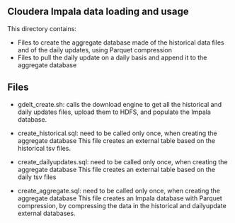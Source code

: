 Cloudera Impala data loading and usage
--------------------------------------
This directory contains:
- Files to create the aggregate database made of the historical data files and of the daily updates, using Parquet compression
- Files to pull the daily update on a daily basis and append it to the aggregate database 

Files
-----------------------------
- gdelt_create.sh: calls the download engine to get all the historical and daily updates files, upload them to HDFS, and populate the Impala database.

- create_historical.sql: need to be called only once, when creating the aggregate database
This file creates an external table based on the historical tsv files.

- create_dailyupdates.sql: need to be called only once, when creating the aggregate database
This file creates an external table based on the daily tsv files

- create_aggregate.sql: need to be called only once, when creating the aggregate database
This file creates an Impala database with Parquet compression, by compressing the data in the
historical and dailyupdate external databases. 
